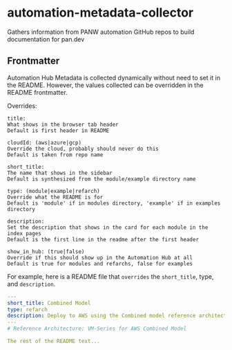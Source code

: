 # automation-metadata-collector
Gathers information from PANW automation GitHub repos to build documentation for pan.dev

## Frontmatter

Automation Hub Metadata is collected dynamically without need to set it in the
README. However, the values collected can be overridden in the README
frontmatter.

Overrides:
```
title:
What shows in the browser tab header
Default is first header in README

cloudId: (aws|azure|gcp)
Override the cloud, probably should never do this
Default is taken from repo name

short_title:
The name that shows in the sidebar
Default is synthesized from the module/example directory name

type: (module|example|refarch)
Override what the README is for
Default is 'module' if in modules directory, 'example' if in examples directory

description:
Set the description that shows in the card for each module in the index pages
Default is the first line in the readme after the first header

show_in_hub: (true|false)
Override if this should show up in the Automation Hub at all
Default is true for modules and refarchs, false for examples
```

For example, here is a README file that `overrides` the `short_title`, type, and
`description`.

```yaml
---
short_title: Combined Model
type: refarch
description: Deploy to AWS using the Combined model reference architecture
---
# Reference Architecture: VM-Series for AWS Combined Model

The rest of the README text...
```